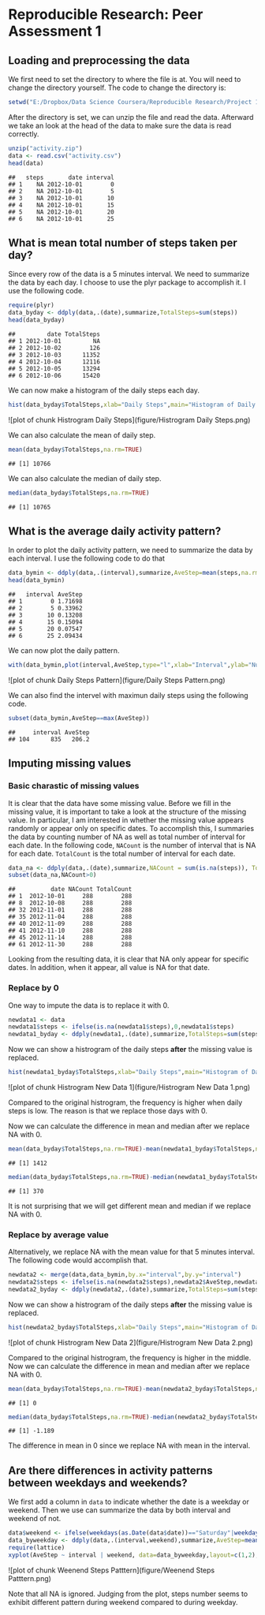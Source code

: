 # Reproducible Research: Peer Assessment 1


## Loading and preprocessing the data
We first need to set the directory to where the file is at. You will need to change the directory yourself. The code to change the directory is:

```r
setwd("E:/Dropbox/Data Science Coursera/Reproducible Research/Project 1/RepData_PeerAssessment1")
```

After the directory is set, we can unzip the file and read the data. Afterward we take an look at the head of the data to make sure the data is read correctly.

```r
unzip("activity.zip")
data <- read.csv("activity.csv")
head(data)
```

```
##   steps       date interval
## 1    NA 2012-10-01        0
## 2    NA 2012-10-01        5
## 3    NA 2012-10-01       10
## 4    NA 2012-10-01       15
## 5    NA 2012-10-01       20
## 6    NA 2012-10-01       25
```

## What is mean total number of steps taken per day?
Since every row of the data is a 5 minutes interval. We need to summarize the data by each day. I choose to use the plyr package to accomplish it. I use the following code.

```r
require(plyr)
data_byday <- ddply(data,.(date),summarize,TotalSteps=sum(steps))
head(data_byday)
```

```
##         date TotalSteps
## 1 2012-10-01         NA
## 2 2012-10-02        126
## 3 2012-10-03      11352
## 4 2012-10-04      12116
## 5 2012-10-05      13294
## 6 2012-10-06      15420
```
We can now make a histogram of the daily steps each day.

```r
hist(data_byday$TotalSteps,xlab="Daily Steps",main="Histogram of Daily Steps")
```

![plot of chunk Histrogram Daily Steps](figure/Histrogram Daily Steps.png) 

We can also calculate the mean of daily step.

```r
mean(data_byday$TotalSteps,na.rm=TRUE)
```

```
## [1] 10766
```

We can also calculate the median of daily step.

```r
median(data_byday$TotalSteps,na.rm=TRUE)
```

```
## [1] 10765
```

## What is the average daily activity pattern?
In order to plot the daily activity pattern, we need to summarize the data by each interval. I use the following code to do that

```r
data_bymin <- ddply(data,.(interval),summarize,AveStep=mean(steps,na.rm=TRUE)) ## remove NA
head(data_bymin)
```

```
##   interval AveStep
## 1        0 1.71698
## 2        5 0.33962
## 3       10 0.13208
## 4       15 0.15094
## 5       20 0.07547
## 6       25 2.09434
```
We can now plot the daily pattern.

```r
with(data_bymin,plot(interval,AveStep,type="l",xlab="Interval",ylab="Number of Steps",main="Daily Steps Pattern"))
```

![plot of chunk Daily Steps Pattern](figure/Daily Steps Pattern.png) 

We can also find the intervel with maximun daily steps using the following code.

```r
subset(data_bymin,AveStep==max(AveStep))
```

```
##     interval AveStep
## 104      835   206.2
```

## Imputing missing values
### Basic charastic of missing values
It is clear that the data have some missing value. Before we fill in the missing value, it is important to take a look at the structure of the missing value. In particular, I am interested in whether the missing value appears randomly or appear only on specific dates. To accomplish this, I summaries the data by counting number of NA as well as total number of interval for each date. In the following code, ```NACount``` is the number of interval that is NA for each date. ```TotalCount``` is the total number of interval for each date.

```r
data_na <- ddply(data,.(date),summarize,NACount = sum(is.na(steps)), TotalCount = length(steps))
subset(data_na,NACount>0)
```

```
##          date NACount TotalCount
## 1  2012-10-01     288        288
## 8  2012-10-08     288        288
## 32 2012-11-01     288        288
## 35 2012-11-04     288        288
## 40 2012-11-09     288        288
## 41 2012-11-10     288        288
## 45 2012-11-14     288        288
## 61 2012-11-30     288        288
```
Looking from the resulting data, it is clear that NA only appear for specific dates. In addition, when it appear, all value is NA for that date.

### Replace by 0
One way to impute the data is to replace it with 0.

```r
newdata1 <- data
newdata1$steps <- ifelse(is.na(newdata1$steps),0,newdata1$steps)
newdata1_byday <- ddply(newdata1,.(date),summarize,TotalSteps=sum(steps))  ## summarize by day
```
Now we can show a histrogram of the daily steps __after__ the missing value is replaced.

```r
hist(newdata1_byday$TotalSteps,xlab="Daily Steps",main="Histogram of Daily Steps")
```

![plot of chunk Histrogram New Data 1](figure/Histrogram New Data 1.png) 

Compared to the original histrogram, the frequency is higher when daily steps is low. The reason is that we replace those days with 0.


Now we can calculate the difference in mean and median after we replace NA with 0.

```r
mean(data_byday$TotalSteps,na.rm=TRUE)-mean(newdata1_byday$TotalSteps,na.rm=TRUE)
```

```
## [1] 1412
```

```r
median(data_byday$TotalSteps,na.rm=TRUE)-median(newdata1_byday$TotalSteps,na.rm=TRUE)
```

```
## [1] 370
```
It is not surprising that we will get different mean and median if we replace NA with 0.

### Replace by average value
Alternatively, we replace NA with the mean value for that 5 minutes interval. The following code would accomplish that.

```r
newdata2 <- merge(data,data_bymin,by.x="interval",by.y="interval")  
newdata2$steps <- ifelse(is.na(newdata2$steps),newdata2$AveStep,newdata2$steps)  ## Replace missing data with average
newdata2_byday <- ddply(newdata2,.(date),summarize,TotalSteps=sum(steps))  ## summarize by day
```
Now we can show a histrogram of the daily steps __after__ the missing value is replaced.

```r
hist(newdata2_byday$TotalSteps,xlab="Daily Steps",main="Histogram of Daily Steps")
```

![plot of chunk Histrogram New Data 2](figure/Histrogram New Data 2.png) 

Compared to the original histrogram, the frequency is higher in the middle.
Now we can calculate the difference in mean and median after we replace NA with 0.

```r
mean(data_byday$TotalSteps,na.rm=TRUE)-mean(newdata2_byday$TotalSteps,na.rm=TRUE)  ## Difference in mean
```

```
## [1] 0
```

```r
median(data_byday$TotalSteps,na.rm=TRUE)-median(newdata2_byday$TotalSteps,na.rm=TRUE)  ## Difference in median
```

```
## [1] -1.189
```
The difference in mean in 0 since we replace NA with mean in the interval.

## Are there differences in activity patterns between weekdays and weekends?
We first add a column in ```data``` to indicate whether the date is a weekday or weekend. Then we use can summarize the data by both interval and weekend of not.

```r
data$weekend <- ifelse(weekdays(as.Date(data$date))=="Saturday"|weekdays(as.Date(data$date))=="Sunday","Weekend","Weekday")
data_byweekday <- ddply(data,.(interval,weekend),summarize,AveStep=mean(steps,na.rm=TRUE))  ## summarize by interval and weekend
require(lattice)
xyplot(AveStep ~ interval | weekend, data=data_byweekday,layout=c(1,2),type="l",xlab="Interval",ylab="Number of Steps")
```

![plot of chunk Weenend Steps Patttern](figure/Weenend Steps Patttern.png) 

Note that all NA is ignored. Judging from the plot, steps number seems to exhibit different pattern during weekend compared to during weekday.
